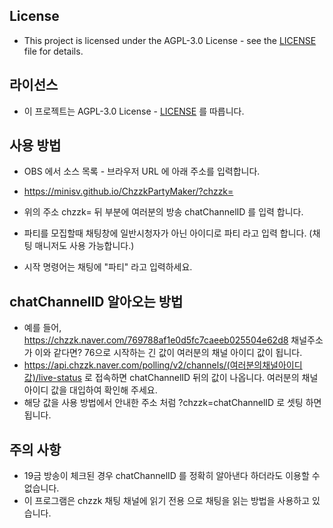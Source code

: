 ## License

- This project is licensed under the AGPL-3.0 License - see the [LICENSE](LICENSE) file for details.

## 라이선스

- 이 프로젝트는 AGPL-3.0 License - [LICENSE](LICENSE) 를 따릅니다.

## 사용 방법

- OBS 에서 소스 목록 - 브라우저 URL 에 아래 주소를 입력합니다.
- https://minisv.github.io/ChzzkPartyMaker/?chzzk=
- 위의 주소 chzzk= 뒤 부분에 여러분의 방송 chatChannelID 를 입력 합니다.
- 파티를 모집할때 채팅창에 일반시청자가 아닌 아이디로 파티 라고 입력 합니다. (채팅 매니저도 사용 가능합니다.)

- 시작 명령어는 채팅에 "파티" 라고 입력하세요.

## chatChannelID 알아오는 방법

- 예를 들어, https://chzzk.naver.com/769788af1e0d5fc7caeeb025504e62d8 채널주소가 이와 같다면? 76으로 시작하는 긴 값이 여러분의 채널 아이디 값이 됩니다.
- https://api.chzzk.naver.com/polling/v2/channels/(여러분의채널아이디값)/live-status 로 접속하면 chatChannelID 뒤의 값이 나옵니다. 여러분의 채널 아이디 값을 대입하여 확인해 주세요.
- 해당 값을 사용 방법에서 안내한 주소 처럼 ?chzzk=chatChannelID 로 셋팅 하면 됩니다.

## 주의 사항

- 19금 방송이 체크된 경우 chatChannelID 를 정확히 알아낸다 하더라도 이용할 수 없습니다.
- 이 프로그램은 chzzk 채팅 채널에 읽기 전용 으로 채팅을 읽는 방법을 사용하고 있습니다.